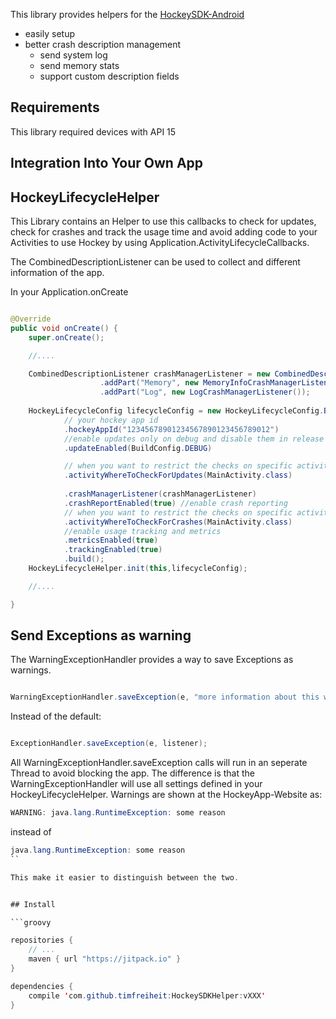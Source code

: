 This library provides helpers for the [HockeySDK-Android](https://github.com/bitstadium/HockeySDK-Android)

- easily setup
- better crash description management
    - send system log
    - send memory stats
    - support custom description fields

## Requirements
This library required devices with API 15

## Integration Into Your Own App

## HockeyLifecycleHelper

This Library contains an Helper to use this callbacks to check for updates, check for crashes and track the usage time
and avoid adding code to your Activities to use Hockey by using Application.ActivityLifecycleCallbacks.
     
The CombinedDescriptionListener can be used to collect and different information of the app.
    
In your Application.onCreate

```java

@Override
public void onCreate() {
    super.onCreate();

    //....

    CombinedDescriptionListener crashManagerListener = new CombinedDescriptionListener(this)
                    .addPart("Memory", new MemoryInfoCrashManagerListener())
                    .addPart("Log", new LogCrashManagerListener());
    
    HockeyLifecycleConfig lifecycleConfig = new HockeyLifecycleConfig.Builder()
            // your hockey app id
            .hockeyAppId("12345678901234567890123456789012")
            //enable updates only on debug and disable them in release
            .updateEnabled(BuildConfig.DEBUG)

            // when you want to restrict the checks on specific activities
            .activityWhereToCheckForUpdates(MainActivity.class)
    
            .crashManagerListener(crashManagerListener)
            .crashReportEnabled(true) //enable crash reporting
            // when you want to restrict the checks on specific activities
            .activityWhereToCheckForCrashes(MainActivity.class)
            //enable usage tracking and metrics
            .metricsEnabled(true)
            .trackingEnabled(true)
            .build();
    HockeyLifecycleHelper.init(this,lifecycleConfig);

    //....

}

```


## Send Exceptions as warning

The WarningExceptionHandler provides a way to save Exceptions as warnings.

```java

WarningExceptionHandler.saveException(e, "more information about this warning");

```

Instead of the default:

```java

ExceptionHandler.saveException(e, listener);

```

All WarningExceptionHandler.saveException calls will run in an seperate Thread to avoid blocking the app.
The difference is that the WarningExceptionHandler will use all settings defined in your HockeyLifecycleHelper.
Warnings are shown at the HockeyApp-Website as:

```java 
WARNING: java.lang.RuntimeException: some reason
```

instead of

```java
java.lang.RuntimeException: some reason
``

This make it easier to distinguish between the two.


## Install

```groovy

repositories {    
    // ...    
    maven { url "https://jitpack.io" }   
}   

dependencies {    
    compile 'com.github.timfreiheit:HockeySDKHelper:vXXX'
}   

```